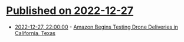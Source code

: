 # [Published on 2022-12-27](index.md)

* [2022-12-27, 22:00:00](https://slashdot.org/story/22/12/27/1748235/amazon-begins-testing-drone-deliveries-in-california-texas?utm_source=rss1.0mainlinkanon&utm_medium=feed) - [Amazon Begins Testing Drone Deliveries in California, Texas](https://slashdot.org/story/22/12/27/1748235/amazon-begins-testing-drone-deliveries-in-california-texas?utm_source=rss1.0mainlinkanon&utm_medium=feed)
